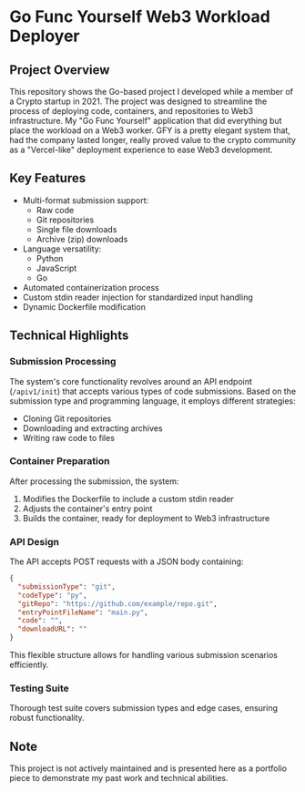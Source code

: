 # Go Func Yourself Web3 Workload Deployer

## Project Overview

This repository shows the Go-based project I developed while a member of a Crypto startup in 2021. The project was designed to streamline the process of deploying code, containers, and repositories to Web3 infrastructure. My "Go Func Yourself" application that did everything but place the workload on a Web3 worker. GFY is a pretty elegant system that, had the company lasted longer, really proved value to the crypto community as a "Vercel-like" deployment experience to ease Web3 development.

## Key Features

- Multi-format submission support:
  - Raw code
  - Git repositories
  - Single file downloads
  - Archive (zip) downloads
- Language versatility:
  - Python
  - JavaScript
  - Go
- Automated containerization process
- Custom stdin reader injection for standardized input handling
- Dynamic Dockerfile modification

## Technical Highlights

### Submission Processing

The system's core functionality revolves around an API endpoint (`/apiv1/init`) that accepts various types of code submissions. Based on the submission type and programming language, it employs different strategies:

- Cloning Git repositories
- Downloading and extracting archives
- Writing raw code to files

### Container Preparation

After processing the submission, the system:

1. Modifies the Dockerfile to include a custom stdin reader
2. Adjusts the container's entry point
3. Builds the container, ready for deployment to Web3 infrastructure

### API Design

The API accepts POST requests with a JSON body containing:

```json
{
  "submissionType": "git",
  "codeType": "py",
  "gitRepo": "https://github.com/example/repo.git",
  "entryPointFileName": "main.py",
  "code": "",
  "downloadURL": ""
}
```

This flexible structure allows for handling various submission scenarios efficiently.

### Testing Suite

Thorough test suite covers submission types and edge cases, ensuring robust functionality.

## Note

This project is not actively maintained and is presented here as a portfolio piece to demonstrate my past work and technical abilities.
